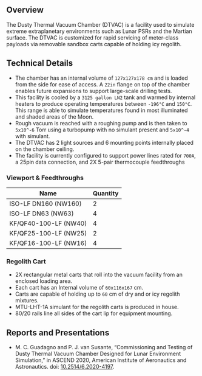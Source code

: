 ## Overview
The Dusty Thermal Vacuum Chamber (DTVAC) is a facility used to simulate extreme extraplanetary environments such as Lunar PSRs and the Martian surface. The DTVAC is customized for rapid servicing of meter-class payloads via removable sandbox carts capable of holding icy regolith.

## Technical Details
* The chamber has an internal volume of `127x127x178 cm` and is loaded from the side for ease of access. A `22in` flange on top of the chamber enables future expansions to support large-scale drilling tests.
* This facility is cooled by a `3125 gallon LN2` tank and warmed by internal heaters to produce operating temperatures between `-196°C` and `150°C`. This range is able to simulate temperatures found in most illuminated and shaded areas of the Moon.
* Rough vacuum is reached with a roughing pump and is then taken to `5x10^-6` Torr using a turbopump with no simulant present and `5x10^-4` with simulant.
* The DTVAC has 2 light sources and 6 mounting points internally placed on the chamber ceiling.
* The facility is currently configured to support power lines rated for `700A`, a 25pin data connection, and 2X 5-pair thermocouple feedthroughs

### Viewport & Feedthroughs
|Name|Quantity|
|---|---|
|ISO-LF DN160 (NW160)|2|
|ISO-LF DN63 (NW63)|4|
|KF/QF40-100-LF (NW40)|4|
|KF/QF25-100-LF (NW25)|2|
|KF/QF16-100-LF (NW16)|4|

### Regolith Cart
* 2X rectangular metal carts that roll into the vacuum facility from an enclosed loading area.
* Each cart has an Internal volume of `60x116x167` cm.
* Carts are capable of holding up to `60` cm of dry and or icy regolith mixtures.
* MTU-LHT-1A simulant for the regolith carts is produced in house.
* 80/20 rails line all sides of the cart lip for equipment mounting.

## Reports and Presentations
* M. C. Guadagno and P. J. van Susante, “Commissioning and Testing of Dusty Thermal Vacuum Chamber Designed for Lunar Environment Simulation,” in ASCEND 2020, American Institute of Aeronautics and Astronautics. doi: [10.2514/6.2020-4197](https://arc.aiaa.org/doi/10.2514/6.2020-4197).
